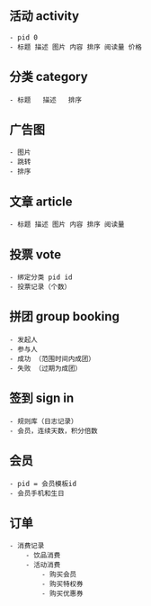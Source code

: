 ## 活动 activity
    - pid 0 
    - 标题 描述 图片 内容 排序 阅读量 价格
## 分类  category
    - 标题   描述   排序
## 广告图
    - 图片
    - 跳转
    - 排序
## 文章 article
    - 标题 描述 图片 内容 排序 阅读量    
## 投票 vote
    - 绑定分类 pid id
    - 投票记录（个数）
## 拼团 group booking
    - 发起人
    - 参与人
    - 成功 （范围时间内成团）
    - 失败 （过期为成团）
## 签到 sign in
    - 规则库（日志记录）
    - 会员，连续天数，积分倍数
## 会员
    - pid = 会员模板id
    - 会员手机和生日
## 订单
    - 消费记录
        - 饮品消费
        - 活动消费
            - 购买会员
            - 购买特权券
            - 购买优惠券
